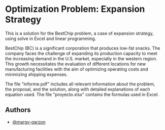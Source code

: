 
# Optimization Problem: Expansion Strategy

This is a solution for the BestChip problem, a case of expansion strategy, using solve in Excel and linear programming.

BestChip (BC) is a significant corporation that produces low-fat snacks. The company faces the challenge of expanding its production capacity to meet the increasing demand in the U.S. market, especially in the western region. This growth necessitates the evaluation of different locations for new manufacturing facilities with the aim of optimizing operating costs and minimizing shipping expenses.

The file "informe.pdf" includes all relevant information about the problem, the proposal, and the solution, along with detailed explanations of each equation used. The file "proyecto.xlsx" contains the formulas used in Excel.



## Authors

- [@margy-garzon](https://www.linkedin.com/in/margy-garzon/)

